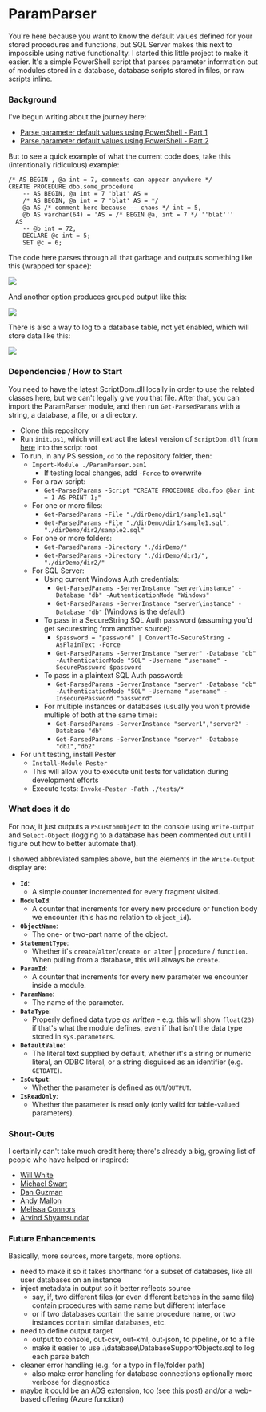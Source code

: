 # ParamParser

You're here because you want to know the default values defined for your stored procedures and functions, but SQL Server makes this next to impossible using native functionality. I started this little project to make it easier. It's a simple PowerShell script that parses parameter information out of modules stored in a database, database scripts stored in files, or raw scripts inline.

### Background

I've begun writing about the journey here:

* [Parse parameter default values using PowerShell - Part 1](https://sqlperformance.com/2020/09/sql-performance/paramparser-1)
* [Parse parameter default values using PowerShell - Part 2](https://sqlperformance.com/2020/10/sql-performance/paramparser-2)

But to see a quick example of what the current code does, take this (intentionally ridiculous) example:

```
/* AS BEGIN , @a int = 7, comments can appear anywhere */
CREATE PROCEDURE dbo.some_procedure 
    -- AS BEGIN, @a int = 7 'blat' AS =
    /* AS BEGIN, @a int = 7 'blat' AS = */
    @a AS /* comment here because -- chaos */ int = 5,
    @b AS varchar(64) = 'AS = /* BEGIN @a, int = 7 */ ''blat'''
  AS
    -- @b int = 72,
    DECLARE @c int = 5;
    SET @c = 6;
```

The code here parses through all that garbage and outputs something like this (wrapped for space):

![](https://sqlblog.org/wp-content/uploads/2020/10/pp-list-output.png)

And another option produces grouped output like this:

![](https://sqlblog.org/wp-content/uploads/2020/10/pp-grouped-output.png)

There is also a way to log to a database table, not yet enabled, which will store data like this:

![](https://sqlblog.org/wp-content/uploads/2020/10/pp-database-logged-output.png)

### Dependencies / How to Start

You need to have the latest ScriptDom.dll locally in order to use the related classes here, but we can't legally give you that file. After that, you can import the ParamParser module, and then run `Get-ParsedParams` with a string, a database, a file, or a directory. 

- Clone this repository
- Run `init.ps1`, which will extract the latest version of `ScriptDom.dll` from [here](https://docs.microsoft.com/en-us/sql/tools/sqlpackage-download) into the script root
- To run, in any PS session, `cd` to the repository folder, then:
  - `Import-Module ./ParamParser.psm1`
    - If testing local changes, add `-Force` to overwrite
  - For a raw script:
    - `Get-ParsedParams -Script "CREATE PROCEDURE dbo.foo @bar int = 1 AS PRINT 1;"`
  - For one or more files:
    - `Get-ParsedParams -File "./dirDemo/dir1/sample1.sql"`
    - `Get-ParsedParams -File "./dirDemo/dir1/sample1.sql", "./dirDemo/dir2/sample2.sql"`
  - For one or more folders:
    - `Get-ParsedParams -Directory "./dirDemo/"`
    - `Get-ParsedParams -Directory "./dirDemo/dir1/", "./dirDemo/dir2/"`
  - For SQL Server:
    - Using current Windows Auth credentials:
      - `Get-ParsedParams -ServerInstance "server\instance" -Database "db" -AuthenticationMode "Windows"`
      - `Get-ParsedParams -ServerInstance "server\instance" -Database "db"` (Windows is the default)
    - To pass in a SecureString SQL Auth password (assuming you'd get securestring from another source):
      - `$password = "password" | ConvertTo-SecureString -AsPlainText -Force`
      - `Get-ParsedParams -ServerInstance "server" -Database "db" -AuthenticationMode "SQL" -Username "username" -SecurePassword $password`
    - To pass in a plaintext SQL Auth password:
      - `Get-ParsedParams -ServerInstance "server" -Database "db" -AuthenticationMode "SQL" -Username "username" -InsecurePassword "password"`
    - For multiple instances or databases (usually you won't provide multiple of both at the same time):
      - `Get-ParsedParams -ServerInstance "server1","server2" -Database "db"`
      - `Get-ParsedParams -ServerInstance "server" -Database "db1","db2"`
- For unit testing, install Pester
  - `Install-Module Pester`
  - This will allow you to execute unit tests for validation during development efforts
  - Execute tests: `Invoke-Pester -Path ./tests/*`

### What does it do

For now, it just outputs a `PSCustomObject` to the console using `Write-Output` and `Select-Object` (logging to a database has been commented out until I figure out how to better automate that).

I showed abbreviated samples above, but the elements in the `Write-Output` display are:

- **`Id`**: 
  - A simple counter incremented for every fragment visited.
- **`ModuleId`**: 
  - A counter that increments for every new procedure or function body we encounter (this has no relation to `object_id`).
- **`ObjectName`**: 
  - The one- or two-part name of the object.
- **`StatementType`**: 
  - Whether it's `create`/`alter`/`create or alter` | `procedure` / `function`. When pulling from a database, this will always be `create`.
- **`ParamId`**: 
  - A counter that increments for every new parameter we encounter inside a module.
- **`ParamName`**: 
  - The name of the parameter.
- **`DataType`**: 
  - Properly defined data type _as written_ - e.g. this will show `float(23)` if that's what the module defines, even if that isn't the data type stored in `sys.parameters`.
- **`DefaultValue`**: 
  - The literal text supplied by default, whether it's a string or numeric literal, an ODBC literal, or a string disguised as an identifier (e.g. `GETDATE`).
- **`IsOutput`**: 
  - Whether the parameter is defined as `OUT`/`OUTPUT`.
- **`IsReadOnly`**: 
  - Whether the parameter is read only (only valid for table-valued parameters).

### Shout-Outs

I certainly can't take much credit here; there's already a big, growing list of people who have helped or inspired:

- [Will White](https://github.com/willwhite1)
- [Michael Swart](https://michaeljswart.com/)
- [Dan Guzman](https://dbdelta.com)
- [Andy Mallon](https://am2.co)
- [Melissa Connors](https://www.sentryone.com/blog/author/melissa-connors)
- [Arvind Shyamsundar](https://github.com/arvindshmicrosoft)

### Future Enhancements

Basically, more sources, more targets, more options.

- need to make it so it takes shorthand for a subset of databases, like all user databases on an instance
- inject metadata in output so it better reflects source 
  - say, if, two different files (or even different batches in the same file) contain procedures with same name but different interface
  - or if two databases contain the same procedure name, or two instances contain similar databases, etc.
- need to define output target
  - output to console, out-csv, out-xml, out-json, to pipeline, or to a file
  - make it easier to use .\database\DatabaseSupportObjects.sql to log each parse batch
- cleaner error handling (e.g. for a typo in file/folder path)
  - also make error handling for database connections optionally more verbose for diagnostics
- maybe it could be an ADS extension, too (see [this post](https://cloudblogs.microsoft.com/sqlserver/2020/09/02/the-release-of-the-azure-data-studio-extension-generator-is-now-available/?_lrsc=85b3aad6-1627-46a6-bf7c-b7e16efb7e6a)) and/or a web-based offering (Azure function)
